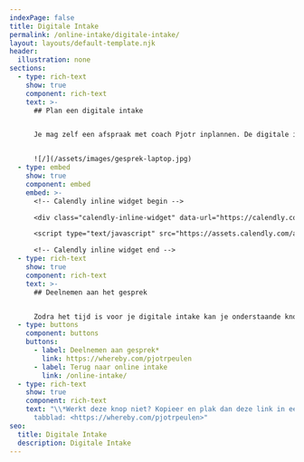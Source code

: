 ```yaml
---
indexPage: false
title: Digitale Intake
permalink: /online-intake/digitale-intake/
layout: layouts/default-template.njk
header:
  illustration: none
sections:
  - type: rich-text
    show: true
    component: rich-text
    text: >-
      ## Plan een digitale intake


      Je mag zelf een afspraak met coach Pjotr inplannen. De digitale intake duurt een half uur en zal plaatsvinden via een videobelgesprek.


      ![/](/assets/images/gesprek-laptop.jpg)
  - type: embed
    show: true
    component: embed
    embed: >-
      <!-- Calendly inline widget begin -->

      <div class="calendly-inline-widget" data-url="https://calendly.com/pjotr-peulen/digitale-intake?primary_color=eb5c36" style="min-width:320px;height:630px;"></div>

      <script type="text/javascript" src="https://assets.calendly.com/assets/external/widget.js" async></script>

      <!-- Calendly inline widget end -->
  - type: rich-text
    show: true
    component: rich-text
    text: >-
      ## Deelnemen aan het gesprek


      Zodra het tijd is voor je digitale intake kan je onderstaande knop gebruiken om deel te nemen aan het gesprek.
  - type: buttons
    component: buttons
    buttons:
      - label: Deelnemen aan gesprek*
        link: https://whereby.com/pjotrpeulen
      - label: Terug naar online intake
        link: /online-intake/
  - type: rich-text
    show: true
    component: rich-text
    text: "\\*Werkt deze knop niet? Kopieer en plak dan deze link in een nieuw
      tabblad: <https://whereby.com/pjotrpeulen>"
seo:
  title: Digitale Intake
  description: Digitale Intake
---
```

